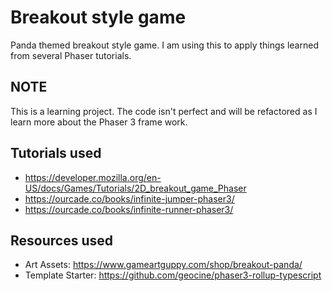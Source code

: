# Breakout style game

Panda themed breakout style game. I am using this to apply things learned from several Phaser tutorials.

## NOTE
This is a learning project. The code isn't perfect and will be refactored as I learn more about the Phaser 3 frame work.

## Tutorials used
  * https://developer.mozilla.org/en-US/docs/Games/Tutorials/2D_breakout_game_Phaser
  * https://ourcade.co/books/infinite-jumper-phaser3/
  * https://ourcade.co/books/infinite-runner-phaser3/

## Resources used
  * Art Assets: https://www.gameartguppy.com/shop/breakout-panda/
  * Template Starter: https://github.com/geocine/phaser3-rollup-typescript